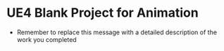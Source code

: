 # UE4 Blank Project for Animation

* Remember to replace this message with a detailed description of the work you completed
